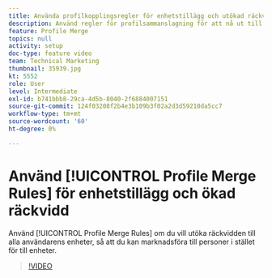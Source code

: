 ```yaml
---
title: Använda profilkopplingsregler för enhetstillägg och utökad räckvidd
description: Använd regler för profilsammanslagning för att nå ut till alla användarens enheter, så att du kan marknadsföra till människor i stället för till enheter.
feature: Profile Merge
topics: null
activity: setup
doc-type: feature video
team: Technical Marketing
thumbnail: 35939.jpg
kt: 5552
role: User
level: Intermediate
exl-id: b741bbb8-29ca-4d5b-8040-2f6884007151
source-git-commit: 124f03208f2b4e3b109b3f02a2d3d59210da5cc7
workflow-type: tm+mt
source-wordcount: '60'
ht-degree: 0%

---
```


# Använd [!UICONTROL Profile Merge Rules] för enhetstillägg och ökad räckvidd

Använd [!UICONTROL Profile Merge Rules] om du vill utöka räckvidden till alla användarens enheter, så att du kan marknadsföra till personer i stället för till enheter.

>[!VIDEO](https://video.tv.adobe.com/v/35939/?quality=12&learn=on)
